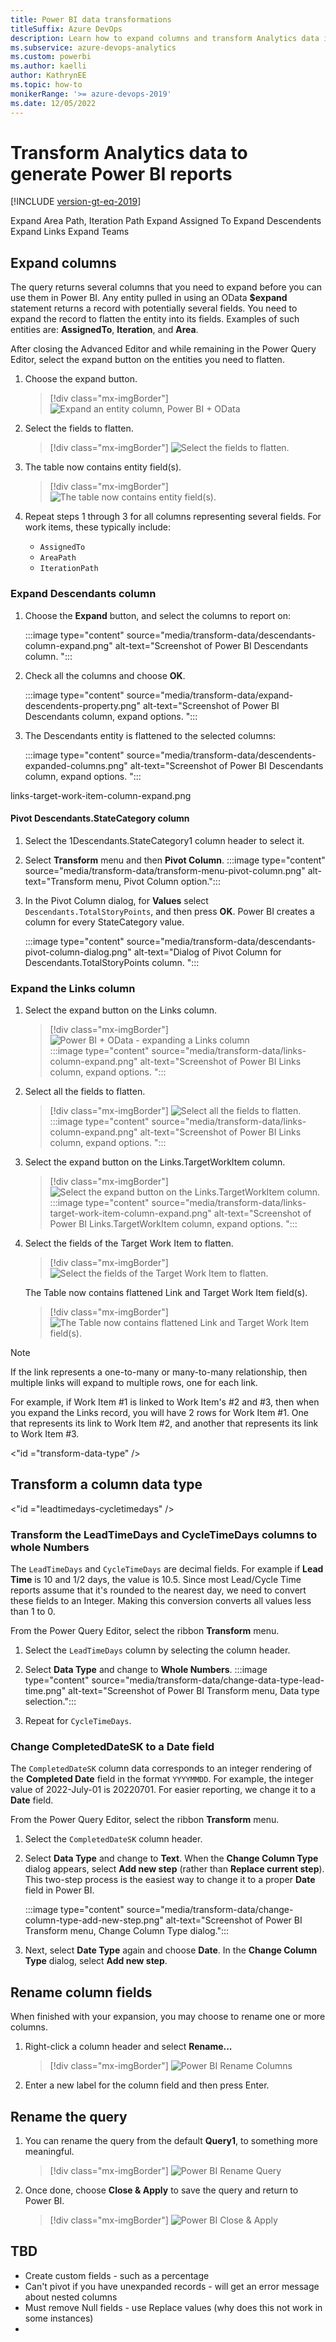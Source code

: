 ```yaml
---
title: Power BI data transformations
titleSuffix: Azure DevOps
description: Learn how to expand columns and transform Analytics data in Power BI to support report generation.
ms.subservice: azure-devops-analytics
ms.custom: powerbi
ms.author: kaelli
author: KathrynEE
ms.topic: how-to
monikerRange: '>= azure-devops-2019'
ms.date: 12/05/2022
---
```


# Transform Analytics data to generate Power BI reports

[!INCLUDE [version-gt-eq-2019](../../includes/version-gt-eq-2019.md)]


Expand Area Path, Iteration Path
Expand Assigned To
Expand Descendents
Expand Links
Expand Teams


## Expand columns 

The query returns several columns that you need to expand before you can use them in Power BI. Any entity pulled in using an OData **$expand** statement returns a record with potentially several fields. You need to expand the record to flatten the entity into its fields. Examples of such entities are: **AssignedTo**, **Iteration**, and **Area**. 

After closing the Advanced Editor and while remaining in the Power Query Editor, select the expand button on the entities you need to flatten.

1. Choose the expand button.

    > [!div class="mx-imgBorder"] 
    > ![Expand an entity column, Power BI + OData](/azure/devops/report/powerbi/media/odatapowerbi/expandcolumn.png)

1. Select the fields to flatten.

    > [!div class="mx-imgBorder"] 
    > ![Select the fields to flatten.](/azure/devops/report/powerbi/media/odatapowerbi/expandcolumn2.png)

1. The table now contains entity field(s).

    > [!div class="mx-imgBorder"] 
    > ![The table now contains entity field(s).](/azure/devops/report/powerbi/media/odatapowerbi/expandcolumn3.png)

1. Repeat steps 1 through 3 for all columns representing several fields. For work items, these typically include:  
	- `AssignedTo`
	- `AreaPath`
	- `IterationPath`



### Expand Descendants column

1. Choose the **Expand** button, and select the columns to report on:

	:::image type="content" source="media/transform-data/descendants-column-expand.png" alt-text="Screenshot of Power BI Descendants column. ":::

2. Check all the columns and choose **OK**.

	:::image type="content" source="media/transform-data/expand-descendents-property.png" alt-text="Screenshot of Power BI Descendants column, expand options. ":::

3. The Descendants entity is flattened to the selected columns:

	:::image type="content" source="media/transform-data/descendents-expanded-columns.png" alt-text="Screenshot of Power BI Descendants column, expand options. ":::


links-target-work-item-column-expand.png


#### Pivot Descendants.StateCategory column

1. Select the 1Descendants.StateCategory1 column header to select it.

1. Select **Transform** menu and then **Pivot Column**. 
	:::image type="content" source="media/transform-data/transform-menu-pivot-column.png" alt-text="Transform menu, Pivot Column option.":::

1. In the Pivot Column dialog, for **Values** select `Descendants.TotalStoryPoints`, and then press **OK**.
	Power BI creates a column for every StateCategory value.

	:::image type="content" source="media/transform-data/descendants-pivot-column-dialog.png" alt-text="Dialog of Pivot Column for  Descendants.TotalStoryPoints column. ":::  


### Expand the Links column

1. Select the expand button on the Links column.

    > [!div class="mx-imgBorder"] 
    > ![Power BI + OData - expanding a Links column](media/odatapowerbi-expandlinks.png)  
	:::image type="content" source="media/transform-data/links-column-expand.png" alt-text="Screenshot of Power BI Links column, expand options. ":::

1. Select all the fields to flatten.

    > [!div class="mx-imgBorder"] 
    > ![Select all the fields to flatten.](media/odatapowerbi-expandlinks2.png)  
	:::image type="content" source="media/transform-data/links-column-expand.png" alt-text="Screenshot of Power BI Links column, expand options. ":::

1. Select the expand button on the Links.TargetWorkItem column.

    > [!div class="mx-imgBorder"] 
    > ![Select the expand button on the Links.TargetWorkItem column.](media/odatapowerbi-expandlinks3.png)
	:::image type="content" source="media/transform-data/links-target-work-item-column-expand.png" alt-text="Screenshot of Power BI Links.TargetWorkItem column, expand options. ":::

1. Select the fields of the Target Work Item to flatten.

    > [!div class="mx-imgBorder"] 
    > ![Select the fields of the Target Work Item to flatten.](media/odatapowerbi-expandlinks4.png)

	The Table now contains flattened Link and Target Work Item field(s).

    > [!div class="mx-imgBorder"] 
    > ![The Table now contains flattened Link and Target Work Item field(s).](media/odatapowerbi-expandlinks5.png)

> [!NOTE]
> If the link represents a one-to-many or many-to-many relationship, then multiple links will
> expand to multiple rows, one for each link. 
> 
> For example, if Work Item #1 is linked to Work Item's #2 and #3, then when you expand the Links record, 
> you will have 2 rows for Work Item #1. One that represents its link to Work Item #2, and another that
> represents its link to Work Item #3.


<"id ="transform-data-type" />

## Transform a column data type 

<"id ="leadtimedays-cycletimedays" />


### Transform the LeadTimeDays and CycleTimeDays columns to whole Numbers

The `LeadTimeDays` and `CycleTimeDays` are decimal fields. For example if **Lead Time** is 10 and 1/2 days, the value is 10.5. Since most Lead/Cycle Time reports assume that it's rounded to the nearest day, we need to convert these fields to an Integer. Making this conversion converts all values less than 1 to 0. 

From the Power Query Editor, select the ribbon **Transform** menu. 

1. Select the `LeadTimeDays` column by selecting the column header.
1. Select **Data Type** and change to **Whole Numbers**.
   :::image type="content" source="media/transform-data/change-data-type-lead-time.png" alt-text="Screenshot of Power BI Transform menu, Data type selection.":::

1. Repeat for `CycleTimeDays`.

### Change CompletedDateSK to a Date field

The `CompletedDateSK` column data corresponds to an integer rendering of the **Completed Date** field in the format `YYYYMMDD`. For example, the integer value of 2022-July-01 is 20220701. For easier reporting, we change it to a **Date** field.

From the Power Query Editor, select the ribbon **Transform** menu. 

1. Select the `CompletedDateSK` column header. 
1. Select **Data Type** and change to **Text**.
	When the **Change Column Type** dialog appears, select **Add new step** (rather than **Replace current step**). This two-step process is the easiest way to change it to a proper **Date** field in Power BI.

   :::image type="content" source="media/transform-data/change-column-type-add-new-step.png" alt-text="Screenshot of Power BI Transform menu, Change Column Type dialog.":::

1. Next, select **Date Type** again and choose **Date**. 
	In the **Change Column Type** dialog, select **Add new step**.
 

<a id="rename-column-fields" /> 

## Rename column fields

When finished with your expansion, you may choose to rename one or more columns. 

1. Right-click a column header and select **Rename...**

	> [!div class="mx-imgBorder"] 
	> ![Power BI Rename Columns](/azure/devops/report/powerbi/media/powerbi-rename-columns.png)

1. Enter a new label for the column field and then press Enter. 

## Rename the query

1. You can rename the query from the default **Query1**, to something more meaningful. 

	> [!div class="mx-imgBorder"] 
	> ![Power BI Rename Query](/azure/devops/report/powerbi/media/powerbi-rename-query.png)

1. Once done, choose **Close & Apply** to save the query and return to Power BI.

	> [!div class="mx-imgBorder"] 
	> ![Power BI Close & Apply](/azure/devops/report/powerbi/media/powerbi-close-apply.png)



## TBD 
- Create custom fields - such as a percentage 
- Can't pivot if you have unexpanded records - will get an error message about nested columns
- Must remove Null fields - use Replace values (why does this not work in some instances) 
- 